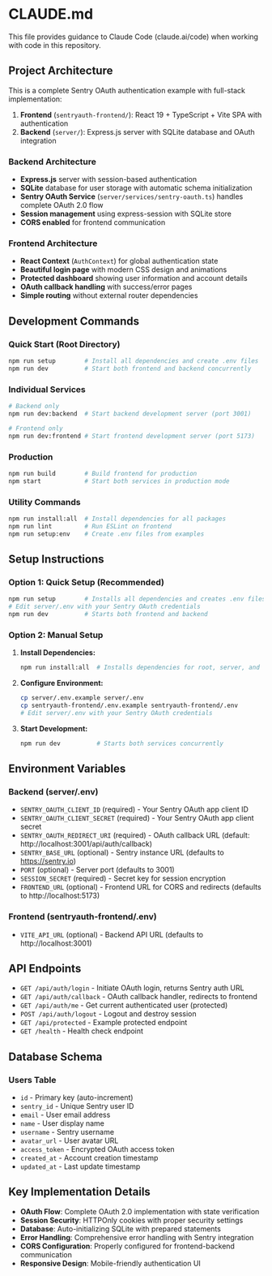 # CLAUDE.md

This file provides guidance to Claude Code (claude.ai/code) when working with code in this repository.

## Project Architecture

This is a complete Sentry OAuth authentication example with full-stack implementation:

1. **Frontend** (`sentryauth-frontend/`): React 19 + TypeScript + Vite SPA with authentication
2. **Backend** (`server/`): Express.js server with SQLite database and OAuth integration

### Backend Architecture
- **Express.js** server with session-based authentication
- **SQLite** database for user storage with automatic schema initialization
- **Sentry OAuth Service** (`server/services/sentry-oauth.ts`) handles complete OAuth 2.0 flow
- **Session management** using express-session with SQLite store
- **CORS enabled** for frontend communication

### Frontend Architecture
- **React Context** (`AuthContext`) for global authentication state
- **Beautiful login page** with modern CSS design and animations
- **Protected dashboard** showing user information and account details
- **OAuth callback handling** with success/error pages
- **Simple routing** without external router dependencies

## Development Commands

### Quick Start (Root Directory)
```bash
npm run setup        # Install all dependencies and create .env files
npm run dev          # Start both frontend and backend concurrently
```

### Individual Services
```bash
# Backend only
npm run dev:backend  # Start backend development server (port 3001)

# Frontend only  
npm run dev:frontend # Start frontend development server (port 5173)
```

### Production
```bash
npm run build        # Build frontend for production
npm start            # Start both services in production mode
```

### Utility Commands
```bash
npm run install:all  # Install dependencies for all packages
npm run lint         # Run ESLint on frontend
npm run setup:env    # Create .env files from examples
```

## Setup Instructions

### Option 1: Quick Setup (Recommended)
```bash
npm run setup        # Installs all dependencies and creates .env files
# Edit server/.env with your Sentry OAuth credentials
npm run dev          # Starts both frontend and backend
```

### Option 2: Manual Setup
1. **Install Dependencies:**
   ```bash
   npm run install:all  # Installs dependencies for root, server, and frontend
   ```

2. **Configure Environment:**
   ```bash
   cp server/.env.example server/.env
   cp sentryauth-frontend/.env.example sentryauth-frontend/.env
   # Edit server/.env with your Sentry OAuth credentials
   ```

3. **Start Development:**
   ```bash
   npm run dev          # Starts both services concurrently
   ```

## Environment Variables

### Backend (server/.env)
- `SENTRY_OAUTH_CLIENT_ID` (required) - Your Sentry OAuth app client ID
- `SENTRY_OAUTH_CLIENT_SECRET` (required) - Your Sentry OAuth app client secret
- `SENTRY_OAUTH_REDIRECT_URI` (required) - OAuth callback URL (default: http://localhost:3001/api/auth/callback)
- `SENTRY_BASE_URL` (optional) - Sentry instance URL (defaults to https://sentry.io)
- `PORT` (optional) - Server port (defaults to 3001)
- `SESSION_SECRET` (required) - Secret key for session encryption
- `FRONTEND_URL` (optional) - Frontend URL for CORS and redirects (defaults to http://localhost:5173)

### Frontend (sentryauth-frontend/.env)
- `VITE_API_URL` (optional) - Backend API URL (defaults to http://localhost:3001)

## API Endpoints

- `GET /api/auth/login` - Initiate OAuth login, returns Sentry auth URL
- `GET /api/auth/callback` - OAuth callback handler, redirects to frontend
- `GET /api/auth/me` - Get current authenticated user (protected)
- `POST /api/auth/logout` - Logout and destroy session
- `GET /api/protected` - Example protected endpoint
- `GET /health` - Health check endpoint

## Database Schema

### Users Table
- `id` - Primary key (auto-increment)
- `sentry_id` - Unique Sentry user ID
- `email` - User email address
- `name` - User display name
- `username` - Sentry username
- `avatar_url` - User avatar URL
- `access_token` - Encrypted OAuth access token
- `created_at` - Account creation timestamp
- `updated_at` - Last update timestamp

## Key Implementation Details

- **OAuth Flow**: Complete OAuth 2.0 implementation with state verification
- **Session Security**: HTTPOnly cookies with proper security settings
- **Database**: Auto-initializing SQLite with prepared statements
- **Error Handling**: Comprehensive error handling with Sentry integration
- **CORS Configuration**: Properly configured for frontend-backend communication
- **Responsive Design**: Mobile-friendly authentication UI
